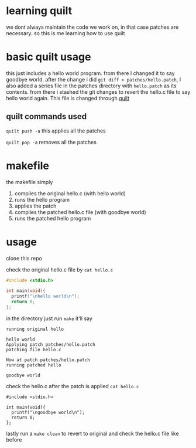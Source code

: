 # learning quilt

we dont always maintain the code we work on, in that case patches are necessary. so this is me learning how to use quilt

# basic quilt usage

this just includes a hello world program. from there I changed it to say goodbye world. after the change i did `git diff > patches/hello.patch`, I also added a series file in the patches directory with `hello.patch` as its contents. from there i stashed the git changes to revert the hello.c file to say hello world again. This file is changed through [quilt](https://en.wikipedia.org/wiki/Quilt_(software))

## quilt commands used

`quilt push -a` this applies all the patches

`quilt pop -a` removes all the patches 

# makefile
the makefile simply 
1. compiles the original hello.c (with hello world) 
2. runs the hello program
3. applies the patch
4. compiles the patched hello.c file (with goodbye world)
5. runs the patched hello program

# usage
clone this repo

check the original hello.c file by `cat hello.c`
```c
#include <stdio.h>

int main(void){
  printf("\nhello world\n");
  return 0;
};
```

in the directory just run `make` it'll say
```terminal
running original hello

hello world
Applying patch patches/hello.patch
patching file hello.c

Now at patch patches/hello.patch
running patched hello

goodbye world
```
check the hello.c after the patch is applied `cat hello.c`
```
#include <stdio.h>

int main(void){
  printf("\ngoodbye world\n");
  return 0;
};
```

lastly run a `make clean` to revert to original and check the hello.c file like before
